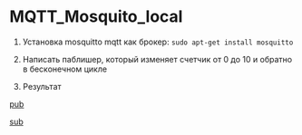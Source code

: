 # MQTT_Mosquito_local
1. Установка mosquitto mqtt как брокер: `sudo apt-get install mosquitto`

2. Написать паблишер, который изменяет счетчик от 0 до 10 и обратно в бесконечном цикле

3. Результат

[pub](./images/pub.png)

[sub](./images/sub.png)